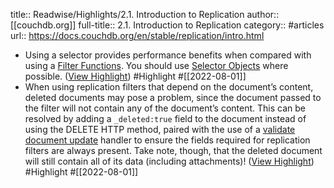 title:: Readwise/Highlights/2.1. Introduction to Replication
author:: [[couchdb.org]]
full-title:: 2.1. Introduction to Replication
category:: #articles
url:: https://docs.couchdb.org/en/stable/replication/intro.html

- Using a selector provides performance benefits when compared with using a [Filter Functions](https://docs.couchdb.org/en/stable/replication/intro.html/../ddocs/ddocs.html#filterfun). You should use [Selector Objects](https://docs.couchdb.org/en/stable/replication/intro.html/replicator.html#selectorobj) where possible. ([View Highlight](https://read.readwise.io/read/01g9c2evxym0vptkn9n6jpxh9x)) #Highlight #[[2022-08-01]]
- When using replication filters that depend on the document’s content, deleted documents may pose a problem, since the document passed to the filter will not contain any of the document’s content. This can be resolved by adding a `_deleted:true` field to the document instead of using the DELETE HTTP method, paired with the use of a [validate document update](https://docs.couchdb.org/en/stable/replication/intro.html/../ddocs/ddocs.html#vdufun) handler to ensure the fields required for replication filters are always present. Take note, though, that the deleted document will still contain all of its data (including attachments)! ([View Highlight](https://read.readwise.io/read/01g9c2g6kjggkb83yre4h4efg3)) #Highlight #[[2022-08-01]]